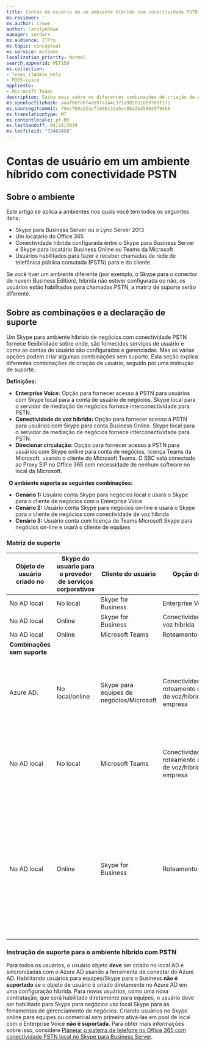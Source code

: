 ```yaml
---
title: Contas de usuário em um ambiente híbrido com conectividade PSTN
ms.reviewer: ''
ms.author: crowe
author: CarolynRowe
manager: serdars
ms.audience: ITPro
ms.topic: conceptual
ms.service: msteams
localization_priority: Normal
search.appverid: MET150
ms.collection:
- Teams_ITAdmin_Help
- M365-voice
appliesto:
- Microsoft Teams
description: Saiba mais sobre os diferentes combinações de criação de usuário e quais combinações são ou não suporte.
ms.openlocfilehash: aaaf06fd0f4e697a1a4c371a9030510b9708f171
ms.sourcegitcommit: 79ec789a22acf1686c33a5cc8ba3bd50049f94b8
ms.translationtype: MT
ms.contentlocale: pt-BR
ms.lasthandoff: 04/28/2019
ms.locfileid: "33402450"
---
```

# <a name="user-accounts-in-a-hybrid-environment-with-pstn-connectivity"></a>Contas de usuário em um ambiente híbrido com conectividade PSTN

## <a name="about-the-environment"></a>Sobre o ambiente

Este artigo se aplica a ambientes nos quais você tem todos os seguintes itens: 
 
- Skype para Business Server ou o Lync Server 2013 
- Um locatário do Office 365 
- Conectividade híbrida configurada entre o Skype para Business Server e Skype para locatário Business Online ou Teams da Microsoft 
- Usuários habilitados para fazer e receber chamadas de rede de telefônica pública comutada (PSTN) para e do cliente

 
Se você tiver um ambiente diferente (por exemplo, o Skype para o conector de nuvem Business Edition), híbrida não estiver configurada ou não, os usuários estão habilitados para chamadas PSTN, a matriz de suporte serão diferente.  

## <a name="about-the-combinations-and-the-supportability-statement"></a>Sobre as combinações e a declaração de suporte  

Um Skype para ambiente híbrido de negócios com conectividade PSTN fornece flexibilidade sobre onde, são fornecidos serviços de usuário e como as contas de usuário são configuradas e gerenciadas. Mas as várias opções podem criar algumas combinações sem suporte. Esta seção explica diferentes combinações de criação de usuário, seguido por uma instrução de suporte.


**Definições:**   
- **Enterprise Voice:** Opção para fornecer acesso à PSTN para usuários com Skype local para a conta de usuário de negócios. Skype local para o servidor de mediação de negócios fornece interconectividade para PSTN.  
- **Conectividade de voz híbrido:** Opção para fornecer acesso à PSTN para usuários com Skype para conta Business Online. Skype local para o servidor de mediação de negócios fornece interconectividade para PSTN. 
- **Direcionar circulação:** Opção para fornecer acesso à PSTN para usuários com Skype online para conta de negócios, licença Teams da Microsoft, usando o cliente do Microsoft Teams. O SBC está conectado ao Proxy SIP no Office 365 sem necessidade de nenhum software no local da Microsoft.

  
**O ambiente suporta as seguintes combinações:**
- **Cenário 1:** Usuário conta Skype para negócios local e usará o Skype para o cliente de negócios com o Enterprise Voice
- **Cenário 2:** Usuário conta Skype para negócios on-line e usará o Skype para o cliente de negócios com conectividade de voz híbrida
- **Cenário 3:** Usuário conta com licença de Teams Microsoft Skype para negócios on-line e usará o cliente de equipes
 
### <a name="supportability-matrix"></a>Matriz de suporte


|**Objeto de usuário criado no**  |**Skype do usuário para o provedor de serviços corporativos**|**Cliente do usuário**|**Opção de voz**|**Compatível**|
| ------------ | --------- | --------- | --------- | -------- |
|No AD local| No local |Skype for Business   | Enterprise Voice   |Sim|
|No AD local|Online| Skype for Business  | Conectividade de voz híbrida   |Sim |
|No AD local|Online |Microsoft Teams |Roteamento Direto  |Sim |
|**Combinações sem suporte**    | |         |         |      |
|Azure AD.| No local/online | Skype para equipes de negócios/Microsoft|Conectividade/Direct roteamento de voz de voz/híbrido de empresa  |Não, o objeto de usuário deve ser criado no AD local pela primeira vez |
|No AD local  |No local| Microsoft Teams| Conectividade/Direct roteamento de voz de voz/híbrido de empresa   |Não, o cliente Microsoft Teams não é suportado com Skype local for Business |     
|No AD local  |Online |Skype for Business  | Roteamento Direto  |Não, roteamento direto não é suportado com Skype para o cliente de negócios e usuário deve estar habilitado para o Enterprise Voice no Skype para negócios primeiro  |


### <a name="supportability-statement-for-the-hybrid-environment-with-pstn"></a>Instrução de suporte para o ambiente híbrido com PSTN

Para todos os usuários, o usuário objeto **deve** ser criado no local AD e sincronizadas com o Azure AD usando a ferramenta de conectar do Azure AD. Habilitando usuários para equipes/Skype para o Business **não é suportado** se o objeto de usuário é criado diretamente no Azure AD em uma configuração híbrida. Para novos usuários, como uma nova contratação, que será habilitado diretamente para equipes, o usuário deve ser habilitado para Skype para negócios uso local Skype para as ferramentas de gerenciamento de negócios. Criando usuários no Skype online para equipes ou comercial sem primeiro ativá-las em pool de local com o Enterprise Voice **não é suportada**. Para obter mais informações sobre isso, considere [Planejar o sistema de telefone no Office 365 com conectividade PSTN local no Skype para Business Server](https://docs.microsoft.com/skypeforbusiness/skype-for-business-hybrid-solutions/plan-your-phone-system-cloud-pbx-solution/plan-phone-system-with-on-premises-pstn-connectivity).

